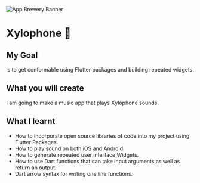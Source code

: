 ![App Brewery Banner](https://github.com/londonappbrewery/Images/blob/master/AppBreweryBanner.png)


# Xylophone 🎹

## My Goal

is to get conformable using Flutter packages and building repeated widgets.


## What you will create

I am going to make a music app that plays Xylophone sounds.



## What I learnt

- How to incorporate open source libraries of code into my project using Flutter Packages.
- How to play sound on both iOS and Android.
- How to generate repeated user interface Widgets.
- How to use Dart functions that can take input arguments as well as return an output.
- Dart arrow syntax for writing one line functions.


